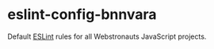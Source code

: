 # eslint-config-bnnvara

Default [ESLint](https://eslint.org) rules for all Webstronauts JavaScript projects.
